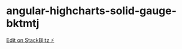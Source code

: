 # angular-highcharts-solid-gauge-bktmtj

[Edit on StackBlitz ⚡️](https://stackblitz.com/edit/angular-highcharts-solid-gauge-bktmtj)